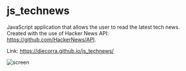 # js_technews

JavaScript application that allows the user to read the latest tech news.
Created with the use of Hacker News API: https://github.com/HackerNews/API.

Link: https://diecorra.github.io/js_technews/


![screen](https://user-images.githubusercontent.com/32736570/182370431-a90898d9-f4c1-4949-ac4d-fc068464821d.png)
